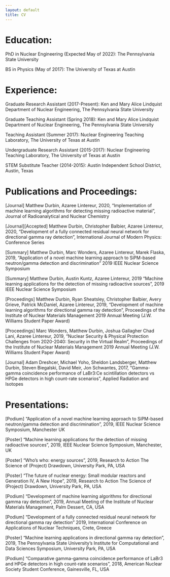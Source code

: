 ```yaml
---
layout: default
title: CV
---
```


# Education:
PhD in Nuclear Engineering (Expected May of 2022): The Pennsylvania State University

BS in Physics (May of 2017): The University of Texas at Austin

# Experience:
Graduate Research Assistant (2017-Present): Ken and Mary Alice Lindquist Department of Nuclear Engineering, The Pennsylvania State University

Graduate Teaching Assistant (Spring 2018): Ken and Mary Alice Lindquist Department of Nuclear Engineering, The Pennsylvania State University

Teaching Assistant (Summer 2017): Nuclear Engineering Teaching Laboratory, The University of Texas at Austin

Undergraduate Research Assistant (2015-2017): Nuclear Engineering Teaching Laboratory, The University of Texas at Austin

STEM Substitute Teacher (2014-2015): Austin Independent School District, Austin, Texas

# Publications and Proceedings:
[Journal] Matthew Durbin, Azaree Lintereur, 2020, “Implementation of machine learning algorithms for detecting missing radioactive material”, Journal of Radioanalytical and Nuclear Chemistry

[Journal][Accepted] Matthew Durbin, Christopher Balbier, Azaree Lintereur, 2020, “Development of a fully connected residual neural network for directional gamma ray detection”, International Journal of Modern Physics: Conference Series

[Summary] Matthew Durbin, Marc Wonders, Azaree Lintereur, Marek Flaska, 2019, “Application of a novel machine learning approach to SiPM-based neutron/gamma detection and discrimination” 2019 IEEE Nuclear Science Symposium

[Summary] Matthew Durbin, Austin Kuntz, Azaree Lintereur, 2019 “Machine learning applications for the detection of missing radioactive sources”, 2019 IEEE Nuclear Science Symposium

[Proceedings] Matthew Durbin, Ryan Sheatsley, Christopher Balbier, Avery Grieve, Patrick McDaniel, Azaree Lintereur, 2019, “Development of machine learning algorithms for directional gamma ray detection”, Proceedings of the Institute of Nuclear Materials Management 2019 Annual Meeting (J.W. Williams Student Paper Award)

[Proceedings] Marc Wonders, Matthew Durbin, Joshua Gallagher Chad Lani, Azaree Lintereur, 2019, “Nuclear Security & Physical Protection Challenges from 2020-2040: Security in the Virtual Realm”, Proceedings of the Institute of Nuclear Materials Management 2019 Annual Meeting (J.W. Williams Student Paper Award)

[Journal] Adam Dreshcer, Michael Yoho, Sheldon Landsberger, Matthew Durbin, Steven Biegalski, David Meir, Jon Schwantes, 2017, “Gamma-gamma coincidence performance of LaBr3:Ce scintillation detectors vs HPGe detectors in high count-rate scenarios”, Applied Radiation and Isotopes

 

# Presentations:
[Podium] “Application of a novel machine learning approach to SiPM-based neutron/gamma detection and discrimination”, 2019, IEEE Nuclear Science Symposium, Manchester UK

[Poster] “Machine learning applications for the detection of missing radioactive sources”, 2019, IEEE Nuclear Science Symposium, Manchester, UK

[Poster] “Who’s who: energy sources”, 2019, Research to Action The Science of (Project) Drawdown, University Park, PA, USA

[Poster] “The future of nuclear energy: Small modular reactors and Generation IV, A New Hope”, 2019, Research to Action The Science of (Project) Drawdown, University Park, PA, USA

[Podium] “Development of machine learning algorithms for directional gamma ray detection”, 2019, Annual Meeting of the Institute of Nuclear Materials Management, Palm Dessert, CA,  USA

[Podium] “Development of a fully connected residual neural network for directional gamma ray detection” 2019, International Conference on Applications of Nuclear Techniques, Crete, Greece

[Poster] “Machine learning applications in directional gamma ray detection”, 2019, The Pennsylvania State University’s Institute for Computational and Data Sciences Symposium, University Park, PA, USA

[Podium] “Comparative gamma-gamma coincidence performance of LaBr3 and HPGe detectors in high count-rate scenarios”, 2018, American Nuclear Society Student Conference, Gainesville, FL, USA

